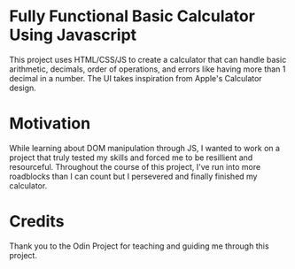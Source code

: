 # Fully Functional Basic Calculator Using Javascript
This project uses HTML/CSS/JS to create a calculator that can handle basic arithmetic, decimals, order of operations, and errors like having more than 1 decimal in a number. The UI takes inspiration from Apple's Calculator design. 

# Motivation
While learning about DOM manipulation through JS, I wanted to work on a project that truly tested my skills and forced me to be resillient and resourceful. Throughout the course of this project, I've run into more roadblocks than I can count but I persevered and finally finished my calculator. 

# Credits
Thank you to the Odin Project for teaching and guiding me through this project. 
